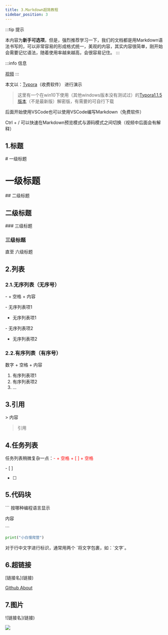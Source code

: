 ```yaml
---
title: 3.Markdown超简教程
sidebar_position: 3
---
```

:::tip 提示

本内容为**新手可选项**，但是，强烈推荐学习一下，我们的文档都是用Markdown语法书写的，可以非常容易的形成格式统一，美观的内容，其实内容很简单，刚开始会需要记忆语法，随着使用率越来越高，会很容易记住。
:::

:::info 信息

[视频](https://www.bilibili.com/video/BV1Ho4y1v79V/?vd_source=4a888db8814702b2062fcaf2575be745)
:::

本文以：[Typora](https://store.lizhi.io/site/products/id/520)（收费软件） 进行演示

> 这里有一个在win10下使用（其他windows版本没有测试过）的[Typora1.1.5版本](https://pan.baidu.com/s/1c8p_YKFGHxZIrf0jheY-gA?pwd=4321)（不是最新版）解密版，有需要的可自行下载

后面开始使用VSCode也可以使用VSCode编写Markdown（免费软件）

Ctrl + / 可以快速在Markdown预览模式与源码模式之间切换（视频中后面会有解释）

## 1.标题

\# 一级标题

# 一级标题

\## 二级标题

## 二级标题

\### 三级标题

### 三级标题

直至 六级标题

## 2.列表

### 2.1.无序列表（无序号）

\- + 空格 + 内容

\- 无序列表项1

- 无序列表项1

\- 无序列表项2

- 无序列表项2

### 2.2.有序列表（有序号）

数字 + 空格 + 内容

1. 有序列表项1
2. 有序列表项2
3. ...

## 3.引用

\> 内容

> 引用

## 4.任务列表

任务列表稍微复杂一点：<span style="color:red">\- + 空格 + [ ] + 空格</span>

\- [ ]

- [ ]

## 5.代码块

\``` 按哪种编程语言显示

内容

\```

```python
print("小白慢爬营")
```

对于行中文字进行标识，通常用两个 \`将文字包裹，如：\`文字\`。

## 6.超链接

\[链接名](链接)

[Github About](https://github.com/about)

## 7.图片

\!\[链接名](链接)

![](https://github.githubassets.com/images/modules/site/about/octocats.webp)
